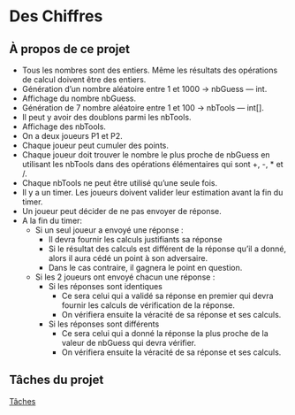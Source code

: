 # Des Chiffres

## À propos de ce projet

- Tous les nombres sont des entiers. Même les résultats des opérations de calcul doivent être des entiers.
- Génération d’un nombre aléatoire entre 1 et 1000 → nbGuess — int.
- Affichage du nombre nbGuess.
- Génération de 7 nombre aléatoire entre 1 et 100 → nbTools — int[].
- Il peut y avoir des doublons parmi les nbTools.
- Affichage des nbTools.
- On a deux joueurs P1 et P2.
- Chaque joueur peut cumuler des points.
- Chaque joueur doit trouver le nombre le plus proche de nbGuess en utilisant les nbTools dans des opérations élémentaires qui sont +, -, * et /.
- Chaque nbTools ne peut être utilisé qu’une seule fois.
- Il y a un timer. Les joueurs doivent valider leur estimation avant la fin du timer.
- Un joueur peut décider de ne pas envoyer de réponse.
- A la fin du timer:
    - Si un seul joueur a envoyé une réponse :
        - Il devra fournir les calculs justifiants sa réponse
        - Si le résultat des calculs est différent de la réponse qu’il a donné, alors il aura cédé un point à son adversaire.
        - Dans le cas contraire, il gagnera le point en question.
    - Si les 2 joueurs ont envoyé chacun une réponse :
        - Si les réponses sont identiques
            - Ce sera celui qui a validé sa réponse en premier qui devra fournir les calculs de vérification de la réponse.
            - On vérifiera ensuite la véracité de sa réponse et ses calculs.
        - Si les réponses sont différents
            - Ce sera celui qui a donné la réponse la plus proche de la valeur de nbGuess qui devra vérifier.
            - On vérifiera ensuite la véracité de sa réponse et ses calculs.

## Tâches du projet

[Tâches](https://www.notion.so/4561aae416ef45b3b793672f7cc5cf08?pvs=21)